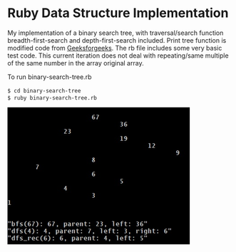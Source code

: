# Ruby Data Structure Implementation

My implementation of a binary search tree, with traversal/search function breadth-first-search and depth-first-search included. Print tree function is modified code from [Geeksforgeeks](https://www.geeksforgeeks.org/print-binary-tree-2-dimensions/). The rb file includes some very basic test code. This current iteration does not deal with repeating/same multiple of the same number in the array original array.

To run binary-search-tree.rb
```
$ cd binary-search-tree
$ ruby binary-search-tree.rb
```

![alt text](https://github.com/duyklai/ruby-ds/blob/master/images/binary-tree.jpg "Binary Tree")

